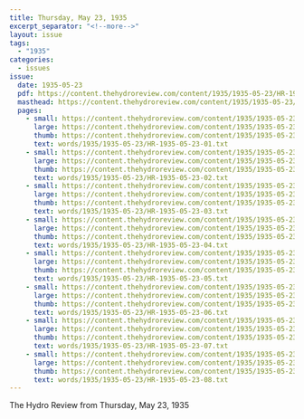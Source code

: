```yaml
---
title: Thursday, May 23, 1935
excerpt_separator: "<!--more-->"
layout: issue
tags:
  - "1935"
categories:
  - issues
issue:
  date: 1935-05-23
  pdf: https://content.thehydroreview.com/content/1935/1935-05-23/HR-1935-05-23.pdf
  masthead: https://content.thehydroreview.com/content/1935/1935-05-23/masthead/HR-1935-05-23.jpg
  pages:
    - small: https://content.thehydroreview.com/content/1935/1935-05-23/small/HR-1935-05-23-01.jpg
      large: https://content.thehydroreview.com/content/1935/1935-05-23/large/HR-1935-05-23-01.jpg
      thumb: https://content.thehydroreview.com/content/1935/1935-05-23/thumbnails/HR-1935-05-23-01.jpg
      text: words/1935/1935-05-23/HR-1935-05-23-01.txt
    - small: https://content.thehydroreview.com/content/1935/1935-05-23/small/HR-1935-05-23-02.jpg
      large: https://content.thehydroreview.com/content/1935/1935-05-23/large/HR-1935-05-23-02.jpg
      thumb: https://content.thehydroreview.com/content/1935/1935-05-23/thumbnails/HR-1935-05-23-02.jpg
      text: words/1935/1935-05-23/HR-1935-05-23-02.txt
    - small: https://content.thehydroreview.com/content/1935/1935-05-23/small/HR-1935-05-23-03.jpg
      large: https://content.thehydroreview.com/content/1935/1935-05-23/large/HR-1935-05-23-03.jpg
      thumb: https://content.thehydroreview.com/content/1935/1935-05-23/thumbnails/HR-1935-05-23-03.jpg
      text: words/1935/1935-05-23/HR-1935-05-23-03.txt
    - small: https://content.thehydroreview.com/content/1935/1935-05-23/small/HR-1935-05-23-04.jpg
      large: https://content.thehydroreview.com/content/1935/1935-05-23/large/HR-1935-05-23-04.jpg
      thumb: https://content.thehydroreview.com/content/1935/1935-05-23/thumbnails/HR-1935-05-23-04.jpg
      text: words/1935/1935-05-23/HR-1935-05-23-04.txt
    - small: https://content.thehydroreview.com/content/1935/1935-05-23/small/HR-1935-05-23-05.jpg
      large: https://content.thehydroreview.com/content/1935/1935-05-23/large/HR-1935-05-23-05.jpg
      thumb: https://content.thehydroreview.com/content/1935/1935-05-23/thumbnails/HR-1935-05-23-05.jpg
      text: words/1935/1935-05-23/HR-1935-05-23-05.txt
    - small: https://content.thehydroreview.com/content/1935/1935-05-23/small/HR-1935-05-23-06.jpg
      large: https://content.thehydroreview.com/content/1935/1935-05-23/large/HR-1935-05-23-06.jpg
      thumb: https://content.thehydroreview.com/content/1935/1935-05-23/thumbnails/HR-1935-05-23-06.jpg
      text: words/1935/1935-05-23/HR-1935-05-23-06.txt
    - small: https://content.thehydroreview.com/content/1935/1935-05-23/small/HR-1935-05-23-07.jpg
      large: https://content.thehydroreview.com/content/1935/1935-05-23/large/HR-1935-05-23-07.jpg
      thumb: https://content.thehydroreview.com/content/1935/1935-05-23/thumbnails/HR-1935-05-23-07.jpg
      text: words/1935/1935-05-23/HR-1935-05-23-07.txt
    - small: https://content.thehydroreview.com/content/1935/1935-05-23/small/HR-1935-05-23-08.jpg
      large: https://content.thehydroreview.com/content/1935/1935-05-23/large/HR-1935-05-23-08.jpg
      thumb: https://content.thehydroreview.com/content/1935/1935-05-23/thumbnails/HR-1935-05-23-08.jpg
      text: words/1935/1935-05-23/HR-1935-05-23-08.txt
---
```


The Hydro Review from Thursday, May 23, 1935

<!--more-->

